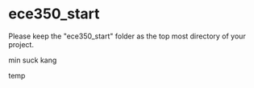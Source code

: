 # ece350_start

Please keep the "ece350_start" folder as the top most directory of your project.

min suck kang


temp
